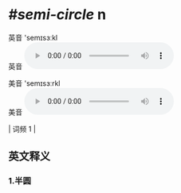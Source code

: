 # ***\#semi-circle*** n
英音 'semɪsɜːkl  
英音
<audio src="./media/semi-circle1.aac" controls="controls"></audio>

美音 'semɪsɜːrkl  
美音
<audio src="./media/semi-circle2.aac" controls="controls"></audio>



| 词频 1 |  

英文释义
---
### 1.**半圆**  


